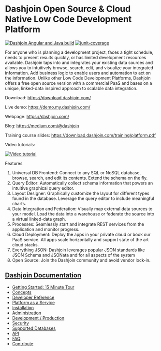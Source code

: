 # Dashjoin Open Source & Cloud Native Low Code Development Platform

[![Dashjoin Angular and Java build](https://github.com/dashjoin/platform/workflows/Dashjoin%20CI%20build/badge.svg)](https://github.com/dashjoin/platform/actions)
[![junit-coverage](https://img.shields.io/badge/junit_coverage-84%25-brightgreen)](https://github.com/dashjoin/platform/tree/master/dashjoin-core/src/test/java/org/dashjoin/service)

For anyone who is planning a development project, faces a tight schedule, needs to present results quickly, or has limited development resources available. Dashjoin taps into and integrates your existing data sources and allows you to intuitively browse, search, edit, and visualize your integrated information. Add business logic to enable users and automation to act on the information. Unlike other Low Code Development Platforms, Dashjoin offers a free open source version with a commercial PaaS and bases on a unique, linked-data inspired approach to scalable data integration.

Download: <https://download.dashjoin.com/>

Live demo: <https://demo.my.dashjoin.com/>

Webpage: <https://dashjoin.com/>

Blog: <https://medium.com/@dashjoin>

Training course slides: <https://download.dashjoin.com/training/platform.pdf>

Video tutorials:

[![Video tutorial](https://img.youtube.com/vi/RuM-im9wd58/mqdefault.jpg)](https://www.youtube.com/channel/UCcXpJB1GzQN_opSGqegCgoA)

Features

1. Universal DB Frontend: Connect to any SQL or NoSQL database, browse, search, and edit its contents. Extend the schema on the fly.
2. Query Editor: Automatically collect schema information that powers an intuitive graphical query editor.
3. Layout Designer: Graphically customize the layout for different types found in the database. Leverage the query editor to include meaningful charts.
4. Data Integration and Federation: Visually map external data sources to your model. Load the data into a warehouse or federate the source into a virtual linked-data graph.
5. Processes: Seamlessly start and integrate REST services from the application and monitor progress.
6. Cloud Deployment: Deploy the apps in your private cloud or book our PaaS service. All apps scale horizontally and support state of the art cloud stacks.
7. Everything JSON: Dashjoin leverages popular JSON standards like JSON Schema and JSONata and for all aspects of the system
8. Open Source: Join the Dashjoin community and avoid vendor lock-in.


## [Dashjoin Documentation](https://dashjoin.github.io/platform)

* [Getting Started: 15 Minute Tour](https://dashjoin.github.io/platform/latest/getting-started/)
* [Concepts](https://dashjoin.github.io/platform/latest/concepts)
* [Developer Reference](https://dashjoin.github.io/platform/latest/developer-reference)
* [Platform as a Service](https://dashjoin.github.io/platform/latest/platform-as-a-service)
* [Installation](https://dashjoin.github.io/platform/latest/installation)
* [Administration](https://dashjoin.github.io/platform/latest/administration)
* [Development / Production](https://dashjoin.github.io/platform/latest/development-production)
* [Security](https://dashjoin.github.io/platform/latest/security)
* [Supported Databases](https://dashjoin.github.io/platform/latest/support-matrix)
* [API](https://dashjoin.github.io/platform/latest/api)
* [FAQ](https://dashjoin.github.io/platform/latest/faq)
* [Contribute](https://dashjoin.github.io/platform/latest/contribute)

